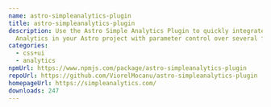 ```yaml
---
name: astro-simpleanalytics-plugin
title: astro-simpleanalytics-plugin
description: Use the Astro Simple Analytics Plugin to quickly integrate Simple
  Analytics in your Astro project with parameter control over several features.
categories:
  - css+ui
  - analytics
npmUrl: https://www.npmjs.com/package/astro-simpleanalytics-plugin
repoUrl: https://github.com/ViorelMocanu/astro-simpleanalytics-plugin
homepageUrl: https://simpleanalytics.com/
downloads: 247
---
```

